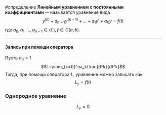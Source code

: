 #определение 
**Линейным уравнением с постоянными коэффициентами** -- называется уравнение вида $$y^{(n)} + a_{n-1}y^{(n-1)}+\dots+a_1y'+a_0y=f(t)$$ где $a_0,a_1,\dots,a_{n-1}\in(\mathbb{C}),f\in C(a,b)$.

---
#### Запись при помощи оператора 
Пусть $a_n = 1$ $$L=\sum_{k=0}^na_k\frac{d^k}{dt^k}$$ Тогда, при помощи оператора $L$, уравнение можно записать как  $$L_y=f(t)$$
### Однородное уравнение
$$L_y = 0$$

